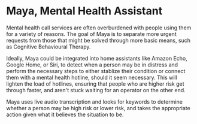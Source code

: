 # Maya, Mental Health Assistant

Mental health call services are often overburdened with people using them for a variety of reasons. The goal of Maya is to separate more urgent requests from those that might be solved through more basic means, such as Cognitive Behavioural Therapy.

Ideally, Maya could be integrated into home assistants like Amazon Echo, Google Home, or Siri, to detect when a person may be in distress and perform the necessary steps to either stablize their condition or connect them with a mental health hotline, should it seem necessary. This will lighten the load of hotlines, ensuring that people who are higher risk get through faster, and aren't stuck waiting for an operator on the other end.

Maya uses live audio transcription and looks for keywords to determine whether a person may be high risk or lower risk, and takes the appropriate action given what it believes the situation to be.
